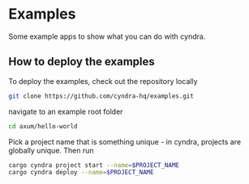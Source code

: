 # Examples

Some example apps to show what you can do with cyndra.

## How to deploy the examples

To deploy the examples, check out the repository locally

```bash
git clone https://github.com/cyndra-hq/examples.git
```

navigate to an example root folder

```bash
cd axum/hello-world
```

Pick a project name that is something unique - in cyndra,
projects are globally unique. Then run

```bash
cargo cyndra project start --name=$PROJECT_NAME
cargo cyndra deploy --name=$PROJECT_NAME
```
